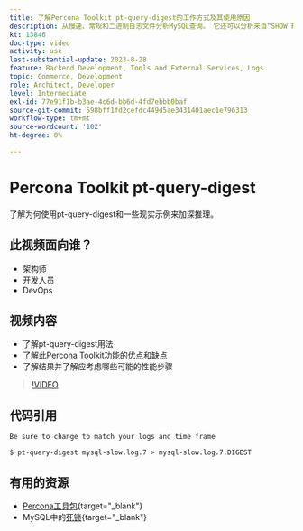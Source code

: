 ```yaml
---
title: 了解Percona Toolkit pt-query-digest的工作方式及其使用原因
description: 从慢速、常规和二进制日志文件分析MySQL查询。 它还可以分析来自“SHOW PROCESSLIST”的查询以及来自tcpdump的MySQL协议数据。
kt: 13846
doc-type: video
activity: use
last-substantial-update: 2023-8-28
feature: Backend Development, Tools and External Services, Logs
topic: Commerce, Development
role: Architect, Developer
level: Intermediate
exl-id: 77e91f1b-b3ae-4c6d-bb6d-4fd7ebbb0baf
source-git-commit: 598bff1fd2cefdc449d5ae3431401aec1e796313
workflow-type: tm+mt
source-wordcount: '102'
ht-degree: 0%

---
```


# Percona Toolkit pt-query-digest

了解为何使用pt-query-digest和一些现实示例来加深推理。

## 此视频面向谁？

- 架构师
- 开发人员
- DevOps

## 视频内容

- 了解pt-query-digest用法
- 了解此Percona Toolkit功能的优点和缺点
- 了解结果并了解应考虑哪些可能的性能步骤

>[!VIDEO](https://video.tv.adobe.com/v/3452304?learn=on&captions=chi_hans)

## 代码引用

```MYSQL
Be sure to change to match your logs and time frame

$ pt-query-digest mysql-slow.log.7 > mysql-slow.log.7.DIGEST
```

## 有用的资源

- [Percona工具包](https://docs.percona.com/percona-toolkit/pt-query-digest.html){target="_blank"}
- MySQL中的[死锁](https://experienceleague.adobe.com/docs/commerce-knowledge-base/kb/troubleshooting/database/deadlocks-in-mysql.html?lang=zh-Hans){target="_blank"}

